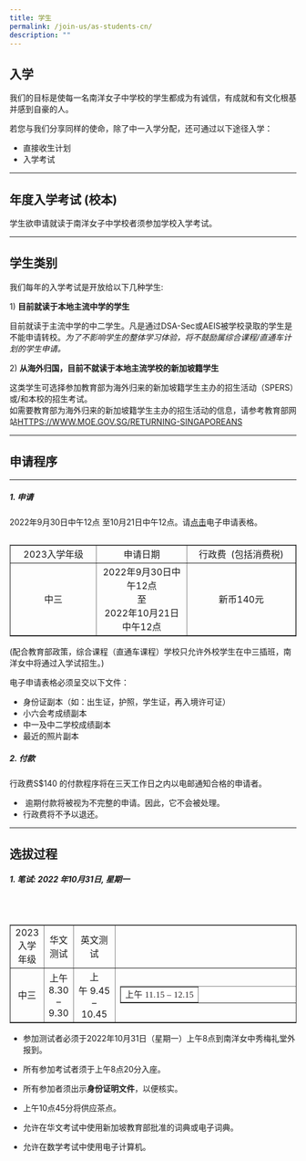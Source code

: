 ```yaml
---
title: 学生
permalink: /join-us/as-students-cn/
description: ""
---
```

## 入学

我们的目标是使每一名南洋女子中学校的学生都成为有诚信，有成就和有文化根基并感到自豪的人。

若您与我们分享同样的使命，除了中一入学分配，还可通过以下途径入学：

*   直接收生计划
*   入学考试

* * *

## 年度入学考试 (校本)


学生欲申请就读于南洋女子中学校者须参加学校入学考试。

* * *

## 学生类别


我们每年的入学考试是开放给以下几种学生:

1)&nbsp;**目前就读于本地主流中学的学生**  
  
目前就读于主流中学的中二学生。凡是通过DSA-Sec或AEIS被学校录取的学生是不能申请转校。_为了不影响学生的整体学习体验，将不鼓励属综合课程/直通车计划的学生申请。_

2)&nbsp;**从海外归国，目前不就读于本地主流学校的新加坡籍学生**  
  
这类学生可选择参加教育部为海外归来的新加坡籍学生主办的招生活动（SPERS）或/和本校的招生考试。  
如需要教育部为海外归来的新加坡籍学生主办的招生活动的信息，请参考教育部网站[HTTPS://WWW.MOE.GOV.SG/RETURNING-SINGAPOREANS](https://www.moe.gov.sg/returning-singaporeans)

* * *

## 申请程序
----


##### 1. 申请

2022年9月30日中午12点 至10月21日中午12点。请[点击](https://form.gov.sg/60da739dfd0427001162a0d1)电子申请表格。

<table align="left" border="1" cellpadding="0" cellspacing="0" style="box-sizing: border-box; border-collapse: collapse; border-spacing: 0px; max-width: 100%; background-color: transparent; width: 650px;"><tbody style="box-sizing: border-box;"><tr style="box-sizing: border-box;"><td class="rtecenter" style="box-sizing: border-box; text-align: center; width: 204px;">2023入学年级</td><td class="rtecenter" style="box-sizing: border-box; text-align: center; width: 216px;">申请日期</td><td class="rtecenter" style="box-sizing: border-box; text-align: center; width: 272px;">行政费&nbsp;  
(包括消费税)</td></tr><tr style="box-sizing: border-box;"><td class="rtecenter" style="box-sizing: border-box; text-align: center; width: 204px;">中三</td><td class="rtecenter" style="box-sizing: border-box; text-align: center; width: 216px;">2022年9月30日中午12点<br>至
<br>2022年10月21日中午12点</td><td class="rtecenter" style="box-sizing: border-box; text-align: center; width: 272px;">新币140元</td></tr></tbody></table>

(配合教育部政策，综合课程（直通车课程）学校只允许外校学生在中三插班，南洋女中将通过入学试招生。)

电子申请表格必须呈交以下文件：

*   身份证副本（如：出生证，护照，学生证，再入境许可证）
*   小六会考成绩副本
*   中一及中二学校成绩副本
*   最近的照片副本

##### 2\. 付款

行政费S$140 的付款程序将在三天工作日之内以电邮通知合格的申请者。

*   &nbsp;逾期付款将被视为不完整的申请。因此，它不会被处理。
*   行政费将不予以退还。

* * *

## 选拔过程


##### 1\. 笔试: 2022 年10月31日, 星期一

&nbsp;

<table align="left" border="1" cellpadding="0" cellspacing="0" style="box-sizing: border-box; border-collapse: collapse; border-spacing: 0px; max-width: 100%; background-color: transparent; width: 700px;"><tbody style="box-sizing: border-box;"><tr style="box-sizing: border-box;"><td class="rtecenter" style="box-sizing: border-box; text-align: center;">2023入学年级</td><td class="rtecenter" style="box-sizing: border-box; text-align: center;">华文测试</td><td class="rtecenter" style="box-sizing: border-box; text-align: center;">英文测试</td><td class="rtecenter" style="box-sizing: border-box; text-align: center;">数学测试</td><td class="rtecenter" style="box-sizing: border-box; text-align: center;">科学测试</td></tr><tr style="box-sizing: border-box;"><td class="rtecenter" style="box-sizing: border-box; text-align: center;">中三</td><td class="rtecenter" style="box-sizing: border-box; text-align: center;">上午 8.30 – 9.30</td><td class="rtecenter" style="box-sizing: border-box; text-align: center;">上午&nbsp;9.45 – 10.45</td><td class="rtecenter" style="box-sizing: border-box; text-align: center;"><table style="box-sizing: border-box; border-collapse: collapse; border-spacing: 0px; max-width: 100%; background-color: rgb(255, 255, 255); color: rgb(35, 31, 32); font-family: source-han-sans-simplified-c; font-size: 15px; font-style: normal; font-variant-ligatures: normal; font-variant-caps: normal; font-weight: 400; letter-spacing: 0.3px; orphans: 2; text-align: start; text-transform: none; widows: 2; word-spacing: 0px; -webkit-text-stroke-width: 0px; white-space: normal; text-decoration-thickness: initial; text-decoration-style: initial; text-decoration-color: initial; width: 700px;" cellspacing="0" cellpadding="0" border="1" align="left"><tbody style="box-sizing: border-box;"><tr style="box-sizing: border-box;"><td style="box-sizing: border-box; text-align: center;" class="rtecenter"><span style="box-sizing: border-box; text-align: center;">上午&nbsp;</span>11.15 – 12.15</td></tr></tbody></table></td><td class="rtecenter" style="box-sizing: border-box; text-align: center;">下午12.30 – 1.30</td></tr></tbody></table>

*   参加测试者必须于2022年10月31日（星期一）上午8点到南洋女中秀梅礼堂外报到。
    
*   所有参加考试者须于上午8点20分入座。
    
*   所有参加者须出示**身份证明文件**，以便核实。
    
*   上午10点45分将供应茶点。
    
*   允许在华文考试中使用新加坡教育部批准的词典或电子词典。
    
*   允许在数学考试中使用电子计算机。